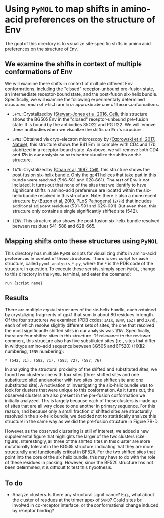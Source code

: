 # Using `PyMOL` to map shifts in amino-acid preferences on the structure of Env

The goal of this directory is to visualize site-specific shifts in amino acid preferences on the structure of Env.

## We examine the shifts in context of multiple conformations of Env

We will examine these shifts in context of multiple different Env conformations, including the "closed" receptor-unbound pre-fusion state, an intermediate receptor-bound state, and the post-fusion six-helix bundle. Specifically, we will examine the following experimentally determined structures, each of which are in or approximate one of these conformations:

* `5FYL`: Crystalized by [(Stewart-Jones et al, 2016, Cell)](https://doi.org/10.1016/j.cell.2016.04.010), this structure shows the BG505 Env in the "closed" receptor-unbound pre-fusion state. It is bound by the antibodies 35O22 and PGT122. We will remove these antibodies when we visualize the shifts on Env's structure.

* `5VN3`: Obtained via cryo-electron microscopy by [(Ozorowski et al, 2017, Nature)](https://doi.org/10.1038/nature23010), this structure shows the B41 Env in complex with CD4 and 17b, stabilized in a receptor-bound state. As above, we will remove both CD4 and 17b in our analysis so as to better visualize the shifts on this structure.

* `1AIK`: Crystalized by [(Chan et al, 1997, Cell)](https://www.sciencedirect.com/science/article/pii/S0092867400802056), this structure shows the post-fusion six-helix bundle. Only the gp41 helices that take part in this bundle were resolved (546-581 and 628-661). The rest of Env is not included. It turns out that none of the sites that we identify to have significant shifts in amino-acid preference are located within the six-helix bundle resolved in this structure. Note: there is also a more recent structure by [(Buzon et al, 2010, PLoS Pathogens)](https://doi.org/10.1371/journal.ppat.1000880) (`2X7R`) that includes additional adjacent residues (531-581 and 629-681). But even then, this structure only contains a single significantly shifted site (542).

* `1ENV`: This structure also shows the post-fusion six-helix bundle resolved between residues 541-588 and 628-665.

## Mapping shifts onto these structures using `PyMOL`

This directory has multiple `PyMOL` scripts for visualizing shifts in amino-acid preferences in context of these structures. There is one script for each structure, called `pymol_analysis_*.py`, where the `*` is the PDB code of the structure in question. To execute these scripts, simply open `PyMOL`, change to this directory in the `PyMOL` terminal, and enter the command:

    run {script_name}

## Results

There are multiple crystal structures of the six-helix bundle, each obtained by crystalizing fragments of gp41 that sum to about 80 residues in length. Of the four structures we examined (PDB codes: `1AIK`, `1ENV`, `1SZT` and `2X7R`), each of which resolve slightly different sets of sites, the one that resolved the most significantly shifted sites in our analysis was `1ENV`. Specifically, there are four shifted sites in this structure. Of relevance to the reviewer comment, this structure also has five substituted sites (i.e., sites that differ in wildtype amino-acid sequence between BG505 and BF520) (HXB2 numbering, `1ENV` numbering):

    * (542, 31), (582, 71), (583, 72), (587, 76)

In analyzing the structural proximity of the shifted and substituted sites, we found two clusters: one with four sites (three shifted sites and one substituted site) and another with two sites (one shifted site and one substituted site). A motivation of investigating the six-helix bundle was to look for clusters that were unique to this conformation. As it turns out, the observed clusters are also present in the pre-fusion conformation we initially analyzed. This is largely because each of these clusters is made up of sites that are all very close to one another in primary sequence. For this reason, and because only a small fraction of shifted sites are structurally resolved in the six-helix bundle, we decided not to statistically analyze this structure in the same way as we did the pre-fusion structure in Figure 7B-D.

However, as the observed clustering is still of interest, we added a new supplemental figure that highlights the larger of the two clusters (cite figure). Interestingly, all three of the shifted sites in this cluster are more mutationally tolerant in the BG505 structure, indicating that they are more structurally and functionally critical in BF520. For the two shifted sites that point into the core of the six helix bundle, this may have to do with the role of these residues in packing. However, since the BF520 structure has not been determined, it is difficult to test this hypothesis.

## To do

* Analyze clusters. Is there any structural significance? E.g., what about the cluster of residues at the trimer apex of `5VN3`? Could sites be involved in co-receptor interface, or the conformational change induced by receptor binding?

